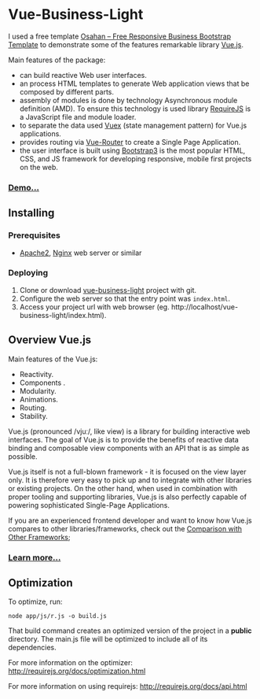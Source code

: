 # Vue-Business-Light

I used a free template [Osahan – Free Responsive Business Bootstrap Template](https://graygrids.com/item/osahan-free-responsive-business-bootstrap-template/)
to demonstrate some of the features remarkable library [Vue.js](http://vuejs.org/). 

Main features of the package:

- can build reactive Web user interfaces.
- an process HTML templates to generate Web application views that be composed by different parts.
- assembly of modules is done by technology Asynchronous module definition (AMD). 
To ensure this technology is used library [RequireJS]( http://requirejs.org/ ) is a JavaScript file and module loader.
- to separate the data used [Vuex](http://vuex.vuejs.org/en/intro.html) (state management pattern) for Vue.js applications.
- provides routing via [Vue-Router](http://router.vuejs.org/en/) to create a Single Page Application.
- the user interface is built using [Bootstrap3]( http://getbootstrap.com/ ) is the most popular HTML, CSS, 
and JS framework for developing responsive, mobile first projects on the web.

### [Demo...]( https://vue-examples-4878a.firebaseapp.com/#!/)


## Installing

### Prerequisites

- [Apache2](https://httpd.apache.org/download.cgi), [Nginx](http://nginx.org/en/) web server or similar

### Deploying

1. Clone or download [vue-business-light](https://github.com/bsa-git/vue-business-light) project with git.
2. Configure the web server so that the entry point was `index.html`.
3. Access your project url with web browser (eg. http://localhost/vue-business-light/index.html).

## Overview Vue.js

Main features of the Vue.js:

- Reactivity.
- Components .
- Modularity.
- Animations.
- Routing.
- Stability.

Vue.js (pronounced /vjuː/, like view) is a library for building interactive web interfaces. 
The goal of Vue.js is to provide the benefits of reactive data binding and composable 
view components with an API that is as simple as possible.

Vue.js itself is not a full-blown framework - it is focused on the view layer only. 
It is therefore very easy to pick up and to integrate with other libraries or 
existing projects. On the other hand, when used in combination with proper tooling 
and supporting libraries, Vue.js is also perfectly capable of powering sophisticated 
Single-Page Applications.

If you are an experienced frontend developer and want to know how Vue.js compares 
to other libraries/frameworks, check out the [Comparison with Other Frameworks](http://vuejs.org/guide/comparison.html); 

### [Learn more...](https://medium.com/the-vue-point/vue-2-0-is-here-ef1f26acf4b8#.xzsmgdym1)

## Optimization

To optimize, run:

    node app/js/r.js -o build.js

That build command creates an optimized version of the project in a
**public** directory. The main.js file will be optimized to include
all of its dependencies.

For more information on the optimizer:
http://requirejs.org/docs/optimization.html

For more information on using requirejs:
http://requirejs.org/docs/api.html



